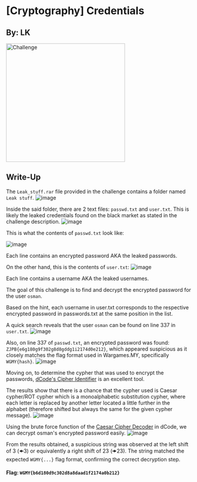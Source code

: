 # [Cryptography] Credentials

## By: LK
<img width="323" alt="Challenge" src="https://github.com/user-attachments/assets/302ec8ad-cf32-4e59-bcc6-85aa938347b8" />

## Write-Up
The `Leak_stuff.rar` file provided in the challenge contains a folder named `Leak stuff`.
![image](https://github.com/user-attachments/assets/fc227607-b717-4c05-8777-744fea91dd03)

Inside the said folder, there are 2 text files: `passwd.txt` and `user.txt`. This is likely the leaked credentials found on the black market as stated in the challenge description.
![image](https://github.com/user-attachments/assets/9b2f087d-a485-4383-bd60-2377718a9a8d)

This is what the contents of `passwd.txt` look like:

![image](https://github.com/user-attachments/assets/6f0cb28a-3bef-4ea3-889e-d23860fa784a)

Each line contains an encrypted password AKA the leaked passwords.

On the other hand, this is the contents of `user.txt`:
![image](https://github.com/user-attachments/assets/ef8589ba-3dd6-4be2-a246-aaf136ef8faf)

Each line contains a username AKA the leaked usernames.

The goal of this challenge is to find and decrypt the encrypted password for the user `osman`.

Based on the hint, each username in user.txt corresponds to the respective encrypted password in passwords.txt at the same position in the list.

A quick search reveals that the user `osman` can be found on line 337 in `user.txt`.
![image](https://github.com/user-attachments/assets/eb24456c-8446-403b-9280-6fef09a3dc7b)

Also, on line 337 of `passwd.txt`, an encrypted password was found: `ZJPB{e6g180g9f302g8d8gddg1i2174d0e212}`, which appeared suspicious as it closely matches the flag format used in Wargames.MY, specifically `WGMY{hash}`.
![image](https://github.com/user-attachments/assets/63fb94fa-5b33-4903-8a13-999aaf9a1d79)

Moving on, to determine the cypher that was used to encrypt the passwords, [dCode's Cipher Identifier](https://www.dcode.fr/cipher-identifier) is an excellent tool.

The results show that there is a chance that the cypher used is Caesar cypher/ROT cypher which is a monoalphabetic substitution cypher, where each letter is replaced by another letter located a little further in the alphabet (therefore shifted but always the same for the given cypher message).
![image](https://github.com/user-attachments/assets/a14cb099-cc2e-4e3a-8e5f-69e63dbcaf48)

Using the brute force function of the [Caesar Cipher Decoder](https://www.dcode.fr/caesar-cipher) in dCode, we can decrypt osman's encrypted password easily.
![image](https://github.com/user-attachments/assets/f90f581a-d574-4792-b56d-85c92f5cdb68)

From the results obtained, a suspicious string was observed at the left shift of 3 (🠜3) or equivalently a right shift of 23 (🠞23). The string matched the expected `WGMY{...}` flag format, confirming the correct decryption step.

#### Flag: `WGMY{b6d180d9c302d8a8daad1f2174a0b212}`
